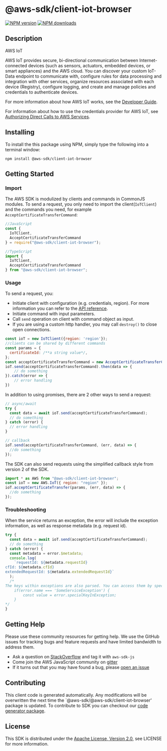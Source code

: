 # @aws-sdk/client-iot-browser

[![NPM version](https://img.shields.io/npm/v/@aws-sdk/client-iot-browser/preview.svg)](https://www.npmjs.com/package/@aws-sdk/client-iot-browser)
[![NPM downloads](https://img.shields.io/npm/dm/@aws-sdk/client-iot-browser.svg)](https://www.npmjs.com/package/@aws-sdk/client-iot-browser)

## Description

<fullname>AWS IoT</fullname> <p>AWS IoT provides secure, bi-directional communication between Internet-connected devices (such as sensors, actuators, embedded devices, or smart appliances) and the AWS cloud. You can discover your custom IoT-Data endpoint to communicate with, configure rules for data processing and integration with other services, organize resources associated with each device (Registry), configure logging, and create and manage policies and credentials to authenticate devices.</p> <p>For more information about how AWS IoT works, see the <a href="https://docs.aws.amazon.com/iot/latest/developerguide/aws-iot-how-it-works.html">Developer Guide</a>.</p> <p>For information about how to use the credentials provider for AWS IoT, see <a href="https://docs.aws.amazon.com/iot/latest/developerguide/authorizing-direct-aws.html">Authorizing Direct Calls to AWS Services</a>.</p>

## Installing

To install the this package using NPM, simply type the following into a terminal window:

```
npm install @aws-sdk/client-iot-browser
```

## Getting Started

### Import

The AWS SDK is modulized by clients and commands in CommonJS modules. To send a request, you only need to import the client(`IoTClient`) and the commands you need, for example `AcceptCertificateTransferCommand`:

```javascript
//JavaScript
const {
  IoTClient,
  AcceptCertificateTransferCommand
} = require("@aws-sdk/client-iot-browser");
```

```javascript
//TypeScript
import {
  IoTClient,
  AcceptCertificateTransferCommand
} from "@aws-sdk/client-iot-browser";
```

### Usage

To send a request, you:

- Initiate client with configuration (e.g. credentials, region). For more information you can refer to the [API reference][].
- Initiate command with input parameters.
- Call `send` operation on client with command object as input.
- If you are using a custom http handler, you may call `destroy()` to close open connections.

```javascript
const ioT = new IoTClient({region: 'region'});
//clients can be shared by different commands
const params = {
  certificateId: /**a string value*/,
};
const acceptCertificateTransferCommand = new AcceptCertificateTransferCommand(params);
ioT.send(acceptCertificateTransferCommand).then(data => {
    // do something
}).catch(error => {
    // error handling
})
```

In addition to using promises, there are 2 other ways to send a request:

```javascript
// async/await
try {
  const data = await ioT.send(acceptCertificateTransferCommand);
  // do something
} catch (error) {
  // error handling
}
```

```javascript
// callback
ioT.send(acceptCertificateTransferCommand, (err, data) => {
  //do something
});
```

The SDK can also send requests using the simplified callback style from version 2 of the SDK.

```javascript
import * as AWS from "@aws-sdk/client-iot-browser";
const ioT = new AWS.IoT({ region: "region" });
ioT.acceptCertificateTransfer(params, (err, data) => {
  //do something
});
```

### Troubleshooting

When the service returns an exception, the error will include the exception information, as well as response metadata (e.g. request id).

```javascript
try {
  const data = await ioT.send(acceptCertificateTransferCommand);
  // do something
} catch (error) {
  const metadata = error.$metadata;
  console.log(
    `requestId: ${metadata.requestId}
cfId: ${metadata.cfId}
extendedRequestId: ${metadata.extendedRequestId}`
  );
  /*
The keys within exceptions are also parsed. You can access them by specifying exception names:
    if(error.name === 'SomeServiceException') {
        const value = error.specialKeyInException;
    }
*/
}
```

## Getting Help

Please use these community resources for getting help. We use the GitHub issues for tracking bugs and feature requests and have limited bandwidth to address them.

- Ask a question on [StackOverflow](https://stackoverflow.com/questions/tagged/aws-sdk-js) and tag it with `aws-sdk-js`
- Come join the AWS JavaScript community on [gitter](https://gitter.im/aws/aws-sdk-js-v3)
- If it turns out that you may have found a bug, please [open an issue](https://github.com/aws/aws-sdk-js-v3/issues)

## Contributing

This client code is generated automatically. Any modifications will be overwritten the next time the `@aws-sdk/@aws-sdk/client-iot-browser' package is updated. To contribute to SDK you can checkout our [code generator package][].

## License

This SDK is distributed under the
[Apache License, Version 2.0](http://www.apache.org/licenses/LICENSE-2.0),
see LICENSE for more information.

[code generator package]: https://github.com/aws/aws-sdk-js-v3/tree/master/packages/service-types-generator
[api reference]: https://docs.aws.amazon.com/AWSJavaScriptSDK/latest/
